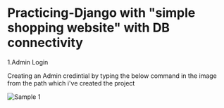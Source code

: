 <h1>Practicing-Django with "simple shopping website" with DB connectivity</h1>
1.Admin Login
<p>Creating an Admin credintial by typing the below command in the image from the path which i've created the project</p>


![Sample 1](https://user-images.githubusercontent.com/34019212/83236389-14e42200-a1b1-11ea-9865-c37f6ee7e265.PNG)
